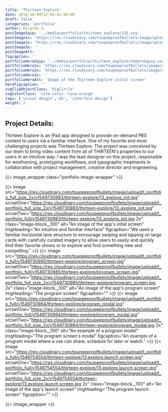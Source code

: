 ```yaml
---
title: 'Thirteen Explore'
date: 2018-10-09T12:01:41-04:00
draft: false
categories: 'portfolio'
author: Ricardo G.
postImageSqip: '../media/portfolio/thirteen_explore/13E.svg'
postImage1x: 'https://res.cloudinary.com/toupeeproofbullets/image/upload/t_hp_portfolio/v1549730983/thirteen-explore/13_explore_init.jpg'
postImage2x: 'https://res.cloudinary.com/toupeeproofbullets/image/upload/t_hp_portfolio_2x/v1549730983/thirteen-explore/13_explore_init.jpg'
postImage3x: ''
postImageAlt: ''
figcaption: ''
portfolioHeroSqip: '../media/portfolio/thirteen_explore/teHeroSquip.svg'
portfolioHero1x: 'https://res.cloudinary.com/toupeeproofbullets/image/upload/t_portfolio_hero_16_9/v1549730983/thirteen-explore/13_explore_init.jpg'
portfolioHero2x: 'https://res.cloudinary.com/toupeeproofbullets/image/upload/t_portfolio_hero_2x/v1549730983/thirteen-explore/13_explore_init.jpg'
portfolioHero3x: ''
portfolioHeroAlt: 'Image of the Thirteen Explore inital screen'
heroFigcaption: ''
svgClipObjectClass: 'bigCircle'
svgColorClass: 'site-color--lava-orange'
tags: ['visual desgin','UX', 'interface design']
weight: 2
---
```

## Project Details:
Thirteen Explore is an iPad app designed to provide on-demand PBS content to users via a familiar interface. One of my favorite and most challenging projects was Thirteen Explore. The project was conceived by our team to bring video content from all of THIRTEEN's properties to our users in an intuitive way. I was the lead designer on this project, responsible for wireframing, prototyping workflows, and typographic treatments in collaboration with project management, creative director and engineering.

{{< image_wrapper class="portfolio-image-wrapper" >}}

{{< image
    src="https://res.cloudinary.com/toupeeproofbullets/image/upload/t_portfolio_full_size_2x/v1549730983/thirteen-explore/13_explore_init.jpg"
    srcsetOne="https://res.cloudinary.com/toupeeproofbullets/image/upload/t_portfolio_full_size_2x/v1549730983/thirteen-explore/13_explore_init.jpg"
    srcsetTwo="https://res.cloudinary.com/toupeeproofbullets/image/upload/t_portfolio_full/v1549730983/thirteen-explore/13_explore_init.jpg 2x"
    class="image-block__100"
    alt="An image of the app's intial screen"
    imgHeading="An intuitive and familiar interface"
    figcaption="We used a familiar horizontal lane structure to encourage swiping and tapping on large cards with carefully curated imagery to allow users to easily and quickly find their favorite shows or to explore and find something new and compelling."
    >}}
    {{< image
    src="https://res.cloudinary.com/toupeeproofbullets/image/upload/t_portfolio_full/v1549730985/thirteen-explore/program_screen.jpg"
    srcsetOne="https://res.cloudinary.com/toupeeproofbullets/image/upload/t_portfolio_full/v1549730985/thirteen-explore/program_screen.jpg"
    srcsetTwo="https://res.cloudinary.com/toupeeproofbullets/image/upload/t_portfolio_full_size_2x/v1549730985/thirteen-explore/program_screen.jpg 2x"
    class="image-block__100"
    alt="An image of the app's program screen"
    imgHeading="The program screen"
    figcaption=""
    >}}
    {{< image
    src="https://res.cloudinary.com/toupeeproofbullets/image/upload/t_portfolio_full/v1549730984/thirteen-explore/program_modal.jpg"
    srcsetOne="https://res.cloudinary.com/toupeeproofbullets/image/upload/t_portfolio_full/v1549730984/thirteen-explore/program_modal.jpg"
    srcsetTwo="https://res.cloudinary.com/toupeeproofbullets/image/upload/t_portfolio_full_size_2x/v1549730984/thirteen-explore/program_modal.jpg 2x"
    class="image-block__100"
    alt="An example of a program modal"
    imgHeading="The program screen's modal"
    figcaption="An example of a program modal where a use can share, schedule for later or watch."
    >}}
     {{< image
    src="https://res.cloudinary.com/toupeeproofbullets/image/upload/t_portfolio_full/v1549754554/thirteen-explore/13.explore.launch.screen.jpg"
    srcsetOne="https://res.cloudinary.com/toupeeproofbullets/image/upload/t_portfolio_full/v1549754554/thirteen-explore/13.explore.launch.screen.jpg"
    srcsetTwo="https://res.cloudinary.com/toupeeproofbullets/image/upload/t_portfolio_full_size_2x/v1549754554/thirteen-explore/13.explore.launch.screen.jpg 2x"
    class="image-block__100"
    alt="An image of the app's launch screen"
    imgHeading="The program launch screen"
    figcaption=""
    >}}
   

{{< /image_wrapper >}}